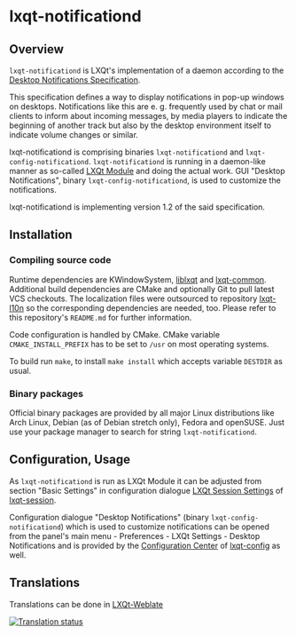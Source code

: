 # lxqt-notificationd

## Overview

`lxqt-notificationd` is LXQt's implementation of a daemon according to the
[Desktop Notifications Specification](https://developer.gnome.org/notification-spec/).

This specification defines a way to display notifications in pop-up windows on
desktops. Notifications like this are e. g. frequently used by chat or mail
clients to inform about incoming messages, by media players to indicate the
beginning of another track but also by the desktop environment itself to indicate
volume changes or similar.

lxqt-notificationd is comprising binaries `lxqt-notificationd` and
`lxqt-config-notificationd`.
`lxqt-notificationd` is running in a daemon-like manner as so-called
[LXQt Module](https://github.com/lxqt/lxqt-session#lxqt-modules) and doing the
actual work. GUI "Desktop Notifications", binary `lxqt-config-notificationd`, is
used to customize the notifications.

lxqt-notificationd is implementing version 1.2 of the said specification.

## Installation

### Compiling source code

Runtime dependencies are KWindowSystem, [liblxqt](https://github.com/lxqt/liblxqt)
and [lxqt-common](https://github.com/lxqt/lxqt-common).
Additional build dependencies are CMake and optionally Git to pull latest VCS
checkouts. The localization files were outsourced to repository
[lxqt-l10n](https://github.com/lxqt/lxqt-l10n) so the corresponding dependencies
are needed, too. Please refer to this repository's `README.md` for further information.

Code configuration is handled by CMake. CMake variable `CMAKE_INSTALL_PREFIX` has
to be set to `/usr` on most operating systems.

To build run `make`, to install `make install` which accepts variable `DESTDIR`
as usual.

### Binary packages

Official binary packages are provided by all major Linux distributions like Arch
Linux, Debian (as of Debian stretch only), Fedora and openSUSE. Just use your
package manager to search for string `lxqt-notificationd`.

## Configuration, Usage

As `lxqt-notificationd` is run as LXQt Module it can be adjusted from section
"Basic Settings" in configuration dialogue
[LXQt Session Settings](https://github.com/lxqt/lxqt-session#lxqt-session-settings)
of [lxqt-session](https://github.com/lxqt/lxqt-session).

Configuration dialogue "Desktop Notifications" (binary `lxqt-config-notificationd`)
which is used to customize notifications can be opened from the panel's main
menu - Preferences - LXQt Settings - Desktop Notifications and is provided by the
[Configuration Center](https://github.com/lxqt/lxqt-config#configuration-center)
of [lxqt-config](https://github.com/lxqt/lxqt-config) as well.

## Translations

Translations can be done in [LXQt-Weblate](https://translate.lxqt-project.org/projects/lxqt-configuration/lxqt-notificationd)

<a href="https://translate.lxqt-project.org/projects/lxqt-configuration/lxqt-notificationd">
<img src="https://translate.lxqt-project.org/widgets/lxqt-configuration/-/lxqt-notificationd/multi-auto.svg" alt="Translation status" />
</a>
